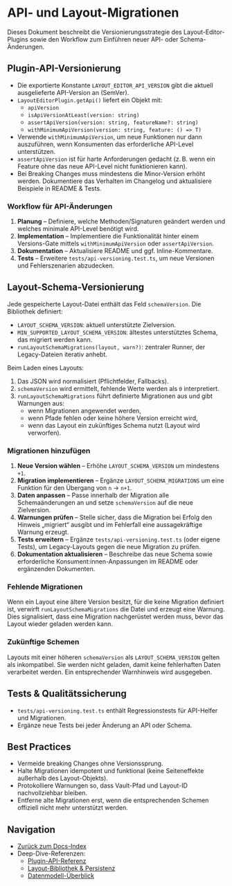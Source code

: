 # API- und Layout-Migrationen

Dieses Dokument beschreibt die Versionierungsstrategie des Layout-Editor-Plugins sowie den Workflow zum Einführen neuer API- oder Schema-Änderungen.

## Plugin-API-Versionierung

- Die exportierte Konstante `LAYOUT_EDITOR_API_VERSION` gibt die aktuell ausgelieferte API-Version an (SemVer).
- `LayoutEditorPlugin.getApi()` liefert ein Objekt mit:
  - `apiVersion`
  - `isApiVersionAtLeast(version: string)`
  - `assertApiVersion(version: string, featureName?: string)`
  - `withMinimumApiVersion(version: string, feature: () => T)`
- Verwende `withMinimumApiVersion`, um neue Funktionen nur dann auszuführen, wenn Konsumenten das erforderliche API-Level unterstützen.
- `assertApiVersion` ist für harte Anforderungen gedacht (z. B. wenn ein Feature ohne das neue API-Level nicht funktionieren kann).
- Bei Breaking Changes muss mindestens die Minor-Version erhöht werden. Dokumentiere das Verhalten im Changelog und aktualisiere Beispiele in README & Tests.

### Workflow für API-Änderungen

1. **Planung** – Definiere, welche Methoden/Signaturen geändert werden und welches minimale API-Level benötigt wird.
2. **Implementation** – Implementiere die Funktionalität hinter einem Versions-Gate mittels `withMinimumApiVersion` oder `assertApiVersion`.
3. **Dokumentation** – Aktualisiere README und ggf. Inline-Kommentare.
4. **Tests** – Erweitere `tests/api-versioning.test.ts`, um neue Versionen und Fehlerszenarien abzudecken.

## Layout-Schema-Versionierung

Jede gespeicherte Layout-Datei enthält das Feld `schemaVersion`. Die Bibliothek definiert:

- `LAYOUT_SCHEMA_VERSION`: aktuell unterstützte Zielversion.
- `MIN_SUPPORTED_LAYOUT_SCHEMA_VERSION`: ältestes unterstütztes Schema, das migriert werden kann.
- `runLayoutSchemaMigrations(layout, warn?)`: zentraler Runner, der Legacy-Dateien iterativ anhebt.

Beim Laden eines Layouts:

1. Das JSON wird normalisiert (Pflichtfelder, Fallbacks).
2. `schemaVersion` wird ermittelt, fehlende Werte werden als `0` interpretiert.
3. `runLayoutSchemaMigrations` führt definierte Migrationen aus und gibt Warnungen aus:
   - wenn Migrationen angewendet werden,
   - wenn Pfade fehlen oder keine höhere Version erreicht wird,
   - wenn das Layout ein zukünftiges Schema nutzt (Layout wird verworfen).

### Migrationen hinzufügen

1. **Neue Version wählen** – Erhöhe `LAYOUT_SCHEMA_VERSION` um mindestens `+1`.
2. **Migration implementieren** – Ergänze `LAYOUT_SCHEMA_MIGRATIONS` um eine Funktion für den Übergang von `n` → `n+1`.
3. **Daten anpassen** – Passe innerhalb der Migration alle Schemaänderungen an und setze `schemaVersion` auf die neue Zielversion.
4. **Warnungen prüfen** – Stelle sicher, dass die Migration bei Erfolg den Hinweis „migriert“ ausgibt und im Fehlerfall eine aussagekräftige Warnung erzeugt.
5. **Tests erweitern** – Ergänze `tests/api-versioning.test.ts` (oder eigene Tests), um Legacy-Layouts gegen die neue Migration zu prüfen.
6. **Dokumentation aktualisieren** – Beschreibe das neue Schema sowie erforderliche Konsument:innen-Anpassungen im README oder ergänzenden Dokumenten.

### Fehlende Migrationen

Wenn ein Layout eine ältere Version besitzt, für die keine Migration definiert ist, verwirft `runLayoutSchemaMigrations` die Datei und erzeugt eine Warnung. Dies signalisiert, dass eine Migration nachgerüstet werden muss, bevor das Layout wieder geladen werden kann.

### Zukünftige Schemen

Layouts mit einer höheren `schemaVersion` als `LAYOUT_SCHEMA_VERSION` gelten als inkompatibel. Sie werden nicht geladen, damit keine fehlerhaften Daten verarbeitet werden. Ein entsprechender Warnhinweis wird ausgegeben.

## Tests & Qualitätssicherung

- `tests/api-versioning.test.ts` enthält Regressionstests für API-Helfer und Migrationen.
- Ergänze neue Tests bei jeder Änderung an API oder Schema.

## Best Practices

- Vermeide breaking Changes ohne Versionssprung.
- Halte Migrationen idempotent und funktional (keine Seiteneffekte außerhalb des Layout-Objekts).
- Protokolliere Warnungen so, dass Vault-Pfad und Layout-ID nachvollziehbar bleiben.
- Entferne alte Migrationen erst, wenn die entsprechenden Schemen offiziell nicht mehr unterstützt werden.

## Navigation

- [Zurück zum Docs-Index](README.md)
- Deep-Dive-Referenzen:
  - [Plugin-API-Referenz](../layout-editor/docs/plugin-api.md)
  - [Layout-Bibliothek & Persistenz](../layout-editor/docs/layout-library.md)
  - [Datenmodell-Überblick](../layout-editor/docs/data-model-overview.md)

